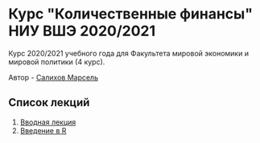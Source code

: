 # Курс "Количественные финансы" НИУ ВШЭ 2020/2021


Курс 2020/2021 учебного года для Факультета мировой экономики и мировой политики (4 курс).


Автор - [Салихов Марсель](https://www.hse.ru/org/persons/26780297)


## Список лекций

1. [Вводная лекция](https://quantviews.github.io/quant-finance-course-2020/lectures/lecture-0.html)
2. [Введение в R](https://quantviews.github.io/quant-finance-course-2020/lectures/lecture-1.html#(1))  


